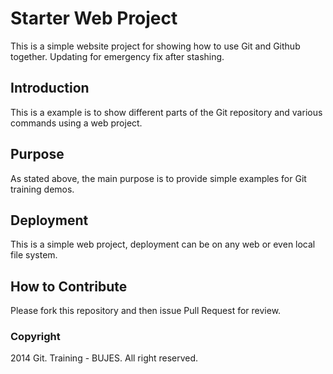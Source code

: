 # Starter Web Project
This is a simple website project for showing how to use Git and Github together. Updating for emergency fix after stashing.
 
## Introduction
This is a example is to show different parts of the Git repository and various commands using a web project.
## Purpose
As stated above, the main purpose is to provide simple examples for Git training demos.
## Deployment
This is a simple web project, deployment can be on any web or even local file system.
## How to Contribute

Please fork this repository and then issue Pull Request for review.

### Copyright
2014 Git. Training - BUJES. All right reserved.

